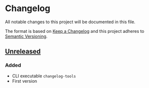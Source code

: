 # Changelog
All notable changes to this project will be documented in this file.

The format is based on [Keep a Changelog](http://keepachangelog.com/en/1.0.0/)
and this project adheres to [Semantic Versioning](http://semver.org/spec/v2.0.0.html).

## [Unreleased]
### Added
- CLI executable `changelog-tools`
- First version


[Unreleased]: https://github.com/meister/changelog-tools/compare/v0.0.1...HEAD